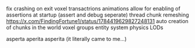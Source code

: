 fix crashing on exit
voxel transactrions
animations
allow for enabling of assertions at startup (assert and debug seperate)
thread chunk remeshing https://x.com/FindingFortune1/status/1784419629827248131
auto creation of chunks in the world
voxel groups
entity system
physics
LODs

asperta
aperita
asperita
(it literally came to me...)
